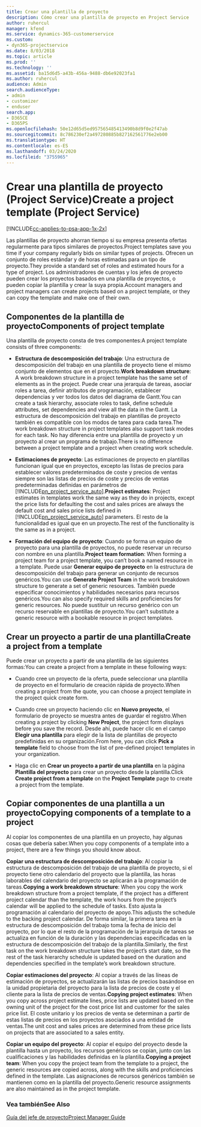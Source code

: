 ```yaml
---
title: Crear una plantilla de proyecto
description: Cómo crear una plantilla de proyecto en Project Service
author: ruhercul
manager: kfend
ms.service: dynamics-365-customerservice
ms.custom:
- dyn365-projectservice
ms.date: 8/03/2018
ms.topic: article
ms.prod: ''
ms.technology: ''
ms.assetid: ba15d6d5-a43b-456a-9488-db6e92023fa1
ms.author: ruhercul
audience: Admin
search.audienceType:
- admin
- customizer
- enduser
search.app:
- D365CE
- D365PS
ms.openlocfilehash: 50e12d65d5ed957565485413490b8d9f0e2f47ab
ms.sourcegitcommit: 8c786230ef2a497280885b827162561776e2eb00
ms.translationtype: HT
ms.contentlocale: es-ES
ms.lasthandoff: 03/24/2020
ms.locfileid: "3755965"
---
```

# <a name="create-a-project-template-project-service"></a><span data-ttu-id="e8792-103">Crear una plantilla de proyecto (Project Service)</span><span class="sxs-lookup"><span data-stu-id="e8792-103">Create a project template (Project Service)</span></span>

[!INCLUDE[cc-applies-to-psa-app-1x-2x](../includes/cc-applies-to-psa-app-1x-2x.md)]

<span data-ttu-id="e8792-104">Las plantillas de proyecto ahorran tiempo si su empresa presenta ofertas regularmente para tipos similares de proyectos.</span><span class="sxs-lookup"><span data-stu-id="e8792-104">Project templates save you time if your company regularly bids on similar types of projects.</span></span> <span data-ttu-id="e8792-105">Ofrecen un conjunto de roles estándar y de horas estimadas para un tipo de proyecto.</span><span class="sxs-lookup"><span data-stu-id="e8792-105">They provide a standard set of roles and estimated hours for a type of project.</span></span> <span data-ttu-id="e8792-106">Los administradores de cuentas y los jefes de proyecto pueden crear los proyectos basados en una plantilla de proyectos, o pueden copiar la plantilla y crear la suya propia.</span><span class="sxs-lookup"><span data-stu-id="e8792-106">Account managers and project managers can create projects based on a project template, or they can copy the template and make one of their own.</span></span>  
  
## <a name="components-of-project-template"></a><span data-ttu-id="e8792-107">Componentes de la plantilla de proyecto</span><span class="sxs-lookup"><span data-stu-id="e8792-107">Components of project template</span></span>
 <span data-ttu-id="e8792-108">Una plantilla de proyecto consta de tres componentes:</span><span class="sxs-lookup"><span data-stu-id="e8792-108">A project template consists of three components:</span></span>  
  
- <span data-ttu-id="e8792-109">**Estructura de descomposición del trabajo**: Una estructura de descomposición del trabajo en una plantilla de proyecto tiene el mismo conjunto de elementos que en el proyecto.</span><span class="sxs-lookup"><span data-stu-id="e8792-109">**Work breakdown structure**: A work breakdown structure in a project template has the same set of elements as in the project.</span></span> <span data-ttu-id="e8792-110">Puede crear una jerarquía de tareas, asociar roles a tarea, definir atributos de programación, establecer dependencias y ver todos los datos del diagrama de Gantt.</span><span class="sxs-lookup"><span data-stu-id="e8792-110">You can create a task hierarchy, associate roles to task, define schedule attributes, set dependencies and view all the data in the Gantt.</span></span> <span data-ttu-id="e8792-111">La estructura de descomposición del trabajo en plantillas de proyecto también es compatible con los modos de tarea para cada tarea.</span><span class="sxs-lookup"><span data-stu-id="e8792-111">The work breakdown structure in project templates also support task modes for each task.</span></span> <span data-ttu-id="e8792-112">No hay diferencia entre una plantilla de proyecto y un proyecto al crear un programa de trabajo.</span><span class="sxs-lookup"><span data-stu-id="e8792-112">There is no difference between a project template and a project when creating work schedule.</span></span>  
  
- <span data-ttu-id="e8792-113">**Estimaciones de proyecto**: Las estimaciones de proyecto en plantillas funcionan igual que en proyectos, excepto las listas de precios para establecer valores predeterminados de coste y precios de ventas siempre son las listas de precios de coste y precios de ventas predeterminadas definidas en parámetros de [!INCLUDE[pn_project_service_auto](../includes/pn-project-service-auto.md)].</span><span class="sxs-lookup"><span data-stu-id="e8792-113">**Project estimates**: Project estimates in templates work the same way as they do in projects, except the price lists for defaulting the cost and sales prices are always the default cost and sales price lists defined in [!INCLUDE[pn_project_service_auto](../includes/pn-project-service-auto.md)] parameters.</span></span> <span data-ttu-id="e8792-114">El resto de la funcionalidad es igual que en un proyecto.</span><span class="sxs-lookup"><span data-stu-id="e8792-114">The rest of the functionality is the same as in a project.</span></span>  
  
- <span data-ttu-id="e8792-115">**Formación del equipo de proyecto**: Cuando se forma un equipo de proyecto para una plantilla de proyectos, no puede reservar un recurso con nombre en una plantilla.</span><span class="sxs-lookup"><span data-stu-id="e8792-115">**Project team formation**: When forming a project team for a project template, you can’t book a named resource in a template.</span></span> <span data-ttu-id="e8792-116">Puede usar **Generar equipo de proyecto** en la estructura de descomposición del trabajo para generar un conjunto de recursos genéricos.</span><span class="sxs-lookup"><span data-stu-id="e8792-116">You can use **Generate Project Team** in the work breakdown structure to generate a set of generic resources.</span></span> <span data-ttu-id="e8792-117">También puede especificar conocimientos y habilidades necesarios para recursos genéricos.</span><span class="sxs-lookup"><span data-stu-id="e8792-117">You can also specify required skills and proficiencies for generic resources.</span></span> <span data-ttu-id="e8792-118">No puede sustituir un recurso genérico con un recurso reservable en plantillas de proyecto.</span><span class="sxs-lookup"><span data-stu-id="e8792-118">You can’t substitute a generic resource with a bookable resource in project templates.</span></span>  
  
## <a name="create-a-project-from-a-template"></a><span data-ttu-id="e8792-119">Crear un proyecto a partir de una plantilla</span><span class="sxs-lookup"><span data-stu-id="e8792-119">Create a project from a template</span></span>  
 <span data-ttu-id="e8792-120">Puede crear un proyecto a partir de una plantilla de las siguientes formas:</span><span class="sxs-lookup"><span data-stu-id="e8792-120">You can create a project from a template in these following ways:</span></span>  
  
-   <span data-ttu-id="e8792-121">Cuando cree un proyecto de la oferta, puede seleccionar una plantilla de proyecto en el formulario de creación rápida de proyecto.</span><span class="sxs-lookup"><span data-stu-id="e8792-121">When creating a project from the quote, you can choose a project template in the project quick create form.</span></span>  
  
-   <span data-ttu-id="e8792-122">Cuando cree un proyecto haciendo clic en **Nuevo proyecto**, el formulario de proyecto se muestra antes de guardar el registro.</span><span class="sxs-lookup"><span data-stu-id="e8792-122">When creating a project by clicking **New Project**, the project form displays before you save the record.</span></span> <span data-ttu-id="e8792-123">Desde ahí, puede hacer clic en el campo **Elegir una plantilla** para elegir de la lista de plantillas de proyecto predefinidas en su organización.</span><span class="sxs-lookup"><span data-stu-id="e8792-123">From here, you can click **Pick a template** field to choose from the list of pre-defined project templates in your organization.</span></span>  
  
-   <span data-ttu-id="e8792-124">Haga clic en **Crear un proyecto a partir de una plantilla** en la página **Plantilla del proyecto** para crear un proyecto desde la plantilla.</span><span class="sxs-lookup"><span data-stu-id="e8792-124">Click **Create project from a template** on the **Project Template** page to create a project from the template.</span></span>  
  
## <a name="copying-components-of-a-template-to-a-project"></a><span data-ttu-id="e8792-125">Copiar componentes de una plantilla a un proyecto</span><span class="sxs-lookup"><span data-stu-id="e8792-125">Copying components of a template to a project</span></span>  
 <span data-ttu-id="e8792-126">Al copiar los componentes de una plantilla en un proyecto, hay algunas cosas que debería saber.</span><span class="sxs-lookup"><span data-stu-id="e8792-126">When you copy components of a template into a project, there are a few things you should know about.</span></span>  
  
 <span data-ttu-id="e8792-127">**Copiar una estructura de descomposición del trabajo**: Al copiar la estructura de descomposición del trabajo de una plantilla de proyecto, si el proyecto tiene otro calendario del proyecto que la plantilla, las horas laborables del calendario del proyecto se aplicarán a la programación de tareas.</span><span class="sxs-lookup"><span data-stu-id="e8792-127">**Copying a work breakdown structure**: When you copy the work breakdown structure from a project template, if the project has a different project calendar than the template, the work hours from the project’s calendar will be applied to the schedule of tasks.</span></span> <span data-ttu-id="e8792-128">Esto ajusta la programación al calendario del proyecto de apoyo.</span><span class="sxs-lookup"><span data-stu-id="e8792-128">This adjusts the schedule to the backing project calendar.</span></span> <span data-ttu-id="e8792-129">De forma similar, la primera tarea en la estructura de descomposición del trabajo toma la fecha de inicio del proyecto, por lo que el resto de la programación de la jerarquía de tareas se actualiza en función de la duración y las dependencias especificadas en la estructura de descomposición del trabajo de la plantilla.</span><span class="sxs-lookup"><span data-stu-id="e8792-129">Similarly, the first task on the work breakdown structure takes the project’s start date, so the rest of the task hierarchy schedule is updated based on the duration and dependencies specified in the template’s work breakdown structure.</span></span>  
  
 <span data-ttu-id="e8792-130">**Copiar estimaciones del proyecto**: Al copiar a través de las líneas de estimación de proyectos, se actualizarán las listas de precios basándose en la unidad propietaria del proyecto para la lista de precios de coste y el cliente para la lista de precios de ventas.</span><span class="sxs-lookup"><span data-stu-id="e8792-130">**Copying project estimates**: When you copy across project estimate lines, price lists are updated based on the owning unit of the project for the cost price list and customer for the sales price list.</span></span> <span data-ttu-id="e8792-131">El coste unitario y los precios de venta se determinan a partir de estas listas de precios en los proyectos asociados a una entidad de ventas.</span><span class="sxs-lookup"><span data-stu-id="e8792-131">The unit cost and sales prices are determined from these price lists on projects that are associated to a sales entity.</span></span>  
  
 <span data-ttu-id="e8792-132">**Copiar un equipo del proyecto**: Al copiar el equipo del proyecto desde la plantilla hasta un proyecto, los recursos genéricos se copian, junto con las cualificaciones y las habilidades definidas en la plantilla.</span><span class="sxs-lookup"><span data-stu-id="e8792-132">**Copying a project team**: When you copy the project team from the template to a project, the generic resources are copied across, along with the skills and proficiencies defined in the template.</span></span> <span data-ttu-id="e8792-133">Las asignaciones de recursos genéricos también se mantienen como en la plantilla del proyecto.</span><span class="sxs-lookup"><span data-stu-id="e8792-133">Generic resource assignments are also maintained as in the project template.</span></span>  
  
### <a name="see-also"></a><span data-ttu-id="e8792-134">Vea también</span><span class="sxs-lookup"><span data-stu-id="e8792-134">See Also</span></span>  
 [<span data-ttu-id="e8792-135">Guía del jefe de proyecto</span><span class="sxs-lookup"><span data-stu-id="e8792-135">Project Manager Guide</span></span>](../project-service/project-manager-guide.md)
